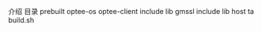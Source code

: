 介绍
目录
prebuilt 
    optee-os
    optee-client
        include
        lib
    gmssl
        include
        lib
host
ta
build.sh
